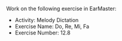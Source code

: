 Work on the following exercise in EarMaster:
- Activity: Melody Dictation
- Exercise Name: Do, Re, Mi, Fa
- Exercise Number: 12.8
